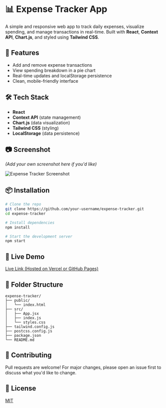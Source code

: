 # 📊 Expense Tracker App

A simple and responsive web app to track daily expenses, visualize spending, and manage transactions in real-time. Built with **React**, **Context API**, **Chart.js**, and styled using **Tailwind CSS**.

## 🚀 Features
- Add and remove expense transactions
- View spending breakdown in a pie chart
- Real-time updates and localStorage persistence
- Clean, mobile-friendly interface

## 🛠️ Tech Stack
- **React**
- **Context API** (state management)
- **Chart.js** (data visualization)
- **Tailwind CSS** (styling)
- **LocalStorage** (data persistence)

## 📷 Screenshot  
*(Add your own screenshot here if you'd like)*

![Expense Tracker Screenshot](./public/screenshot.png)

## 📦 Installation

```bash
# Clone the repo
git clone https://github.com/your-username/expense-tracker.git
cd expense-tracker

# Install dependencies
npm install

# Start the development server
npm start
```

## 🔗 Live Demo
[Live Link (Hosted on Vercel or GitHub Pages)](https://your-demo-link.com)

## 📁 Folder Structure

```
expense-tracker/
├── public/
│   └── index.html
├── src/
│   ├── App.jsx
│   ├── index.js
│   └── styles.css
├── tailwind.config.js
├── postcss.config.js
├── package.json
└── README.md
```

## 🙌 Contributing
Pull requests are welcome! For major changes, please open an issue first to discuss what you'd like to change.

## 📄 License
[MIT](https://choosealicense.com/licenses/mit/)
